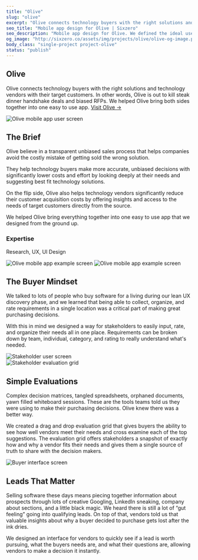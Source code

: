 ```yaml
---
title: "Olive"
slug: "olive"
excerpt: "Olive connects technology buyers with the right solutions and technology vendors with their target customers. In other words, Olive is out to kill steak dinner handshake deals and biased RFPs. We helped Olive bring both sides together into one easy to use app."
seo_title: "Mobile app design for Olive | Sixzero"
seo_description: "Mobile app design for Olive. We defined the ideal user experience through research and designed a way for app users to organize their needs all in one place."
og_image: "http://sixzero.co/assets/img/projects/olive/olive-og-image.png"
body_class: "single-project project-olive"
status: "publish"
---
```


<section class="project-header">
  <div class="project-header_copy">
    <h1>Olive</h1>
    <p class="h6">Olive connects technology buyers with the right solutions and technology vendors with their target customers. In other words, Olive is out to kill steak dinner handshake deals and biased RFPs. We helped Olive bring both sides together into one easy to use app. <a href="https://olive.app/" target="_blank" rel="noreferrer">Visit&nbsp;Olive&nbsp;→</a></p>
  </div>
</section>

<section class="project-content project-content--bottom-border">
  <div class="project-content_image project-content_image--full-width">
    <img src="/images/projects/olive/olive-fraudfinder.png" alt="Olive mobile app user screen" />
  </div>
</section>

<section class="project-content project-content--ipads">
  <div class="project-content_copy">
    <h2 class="h4">The Brief</h2>
    <p>Olive believe in a transparent unbiased sales process that helps companies avoid the costly mistake of getting sold the wrong solution.</p>
    <p>They help technology buyers make more accurate, unbiased decisions with significantly lower costs and effort by looking deeply at their needs and suggesting best fit technology solutions.</p>
    <p>On the flip side, Olive also helps technology vendors significantly reduce their customer acquisition costs by offering insights and access to the needs of target customers directly from the source.</p>
    <p>We helped Olive bring everything together into one easy to use app that we designed from the ground up.</p>
    <div class="project-expertise">
      <h3 class="accent accent--grey-normal">Expertise</h3>
      <p>Research, UX, UI Design</p>
    </div>
  </div>
  <div class="project-ipads">
    <img src="/images/projects/olive/olive-ipad-left.png" alt="Olive mobile app example screen" />
    <img src="/images/projects/olive/olive-ipad-right.png" alt="Olive mobile app example screen" />
  </div>
</section>

<section class="project-content">
  <div class="project-content_copy">
    <h2 class="h4">The Buyer Mindset</h2>
    <p>We talked to lots of people who buy software for a living during our lean UX discovery phase, and we learned that being able to collect, organize, and rate requirements in a single location was a critical part of making great purchasing decisions.</p>
    <p>With this in mind we designed a way for stakeholders to easily input, rate, and organize their needs all in one place. Requirements can be broken down by team, individual, category, and rating to really understand what's needed.</p>
  </div>
  <div class="project-content_image project-content_image--full-width">
    <img src="/images/projects/olive/olive-buyer-mindset.png" alt="Stakeholder user screen" />
  </div>
</section>

<section class="ping-pong ping-pong--image-left">
  <div class="ping-pong_image">
    <img src="/images/projects/olive/olive-simple-evaluations.png" alt="Stakeholder evaluation grid" />
  </div>
  <div class="ping-pong_copy">
    <h2 class="h4">Simple Evaluations</h2>
    <p>Complex decision matrices, tangled spreadsheets, orphaned documents, yawn filled whiteboard sessions. These are the tools teams told us they were using to make their purchasing decisions. Olive knew there was a better way.</p>
    <p>We created a drag and drop evaluation grid that gives buyers the ability to see how well vendors meet their needs and cross examine each of the top suggestions. The evaluation grid offers stakeholders a snapshot of exactly how and why a vendor fits their needs and gives them a single source of truth to share with the decision makers.</p>
  </div>
</section>

<section class="ping-pong ping-pong--image-right">
  <div class="ping-pong_image">
    <img src="/images/projects/olive/olive-leads-that-matter.png" alt="Buyer interface screen" />
  </div>
  <div class="ping-pong_copy">
    <h2 class="h4">Leads That Matter</h2>
    <p>Selling software these days means piecing together information about prospects through lots of creative Googling, LinkedIn sneaking, company about sections, and a little black magic. We heard there is still a lot of “gut feeling” going into qualifying leads. On top of that, vendors told us that valuable insights about why a buyer decided to purchase gets lost after the ink dries.</p>
    <p>We designed an interface for vendors to quickly see if a lead is worth pursuing, what the buyers needs are, and what their questions are, allowing vendors to make a decision it instantly.</p>
  </div>
</section>
